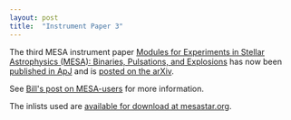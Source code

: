 ```yaml
---
layout: post
title:  "Instrument Paper 3"
---
```


The third MESA instrument paper
[Modules for Experiments in Stellar Astrophysics (MESA): Binaries, Pulsations, and Explosions][ApJ]
has now been [published in ApJ][ApJ] and is
[posted on the arXiv][arXiv].

[arXiv]:http://arxiv.org/abs/1506.03146
[ApJ]:http://iopscience.iop.org/article/10.1088/0067-0049/220/1/15

See [Bill's post on MESA-users][mesa-users] for more information.

[mesa-users]:https://sourceforge.net/p/mesa/mailman/message/34195810/

The inlists used are [available for download at mesastar.org][inlists].

[inlists]:http://mesastar.org/results/mesa-iii-instrument-paper-inlists
